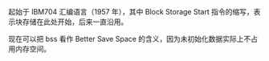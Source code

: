 起始于 IBM704 汇编语言（1957 年），其中 Block Storage Start 指令的缩写，表示块存储在此处开始，后来一直沿用。

现在可以把 bss 看作 Better Save Space 的含义，因为未初始化数据实际上不占用内存空间。